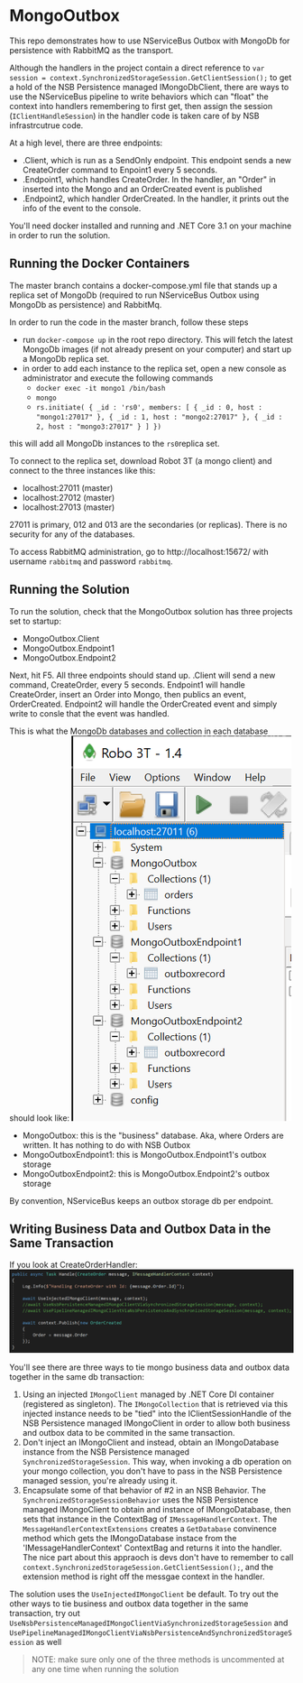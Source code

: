 # MongoOutbox

This repo demonstrates how to use NServiceBus Outbox with MongoDb for persistence with RabbitMQ as the transport.

Although the handlers in the project contain a direct reference to `var session = context.SynchronizedStorageSession.GetClientSession();` to get a hold of the NSB Persistence managed IMongoDbClient, there are ways to use the NServiceBus pipeline to write behaviors which can "float" the context into handlers remembering to first get, then assign the session (`IClientHandleSession`) in the handler code is taken care of by NSB infrastrcutrue code.

At a high level, there are three endpoints: 
- .Client, which is run as a SendOnly endpoint. This endpoint sends a new CreateOrder command to Enpoint1 every 5 seconds.
- .Endpoint1, which handles CreateOrder. In the handler, an "Order" in inserted into the Mongo and an OrderCreated event is published
- .Endpoint2, which handler OrderCreated. In the handler, it prints out the info of the event to the console.

You'll need docker installed and running and .NET Core 3.1 on your machine in order to run the solution.

## Running the Docker Containers
The master branch contains a docker-compose.yml file that stands up a replica set of MongoDb (required to run NServiceBus Outbox using MongoDb as persistence) and RabbitMq.

In order to run the code in the master branch, follow these steps

- run `docker-compose up` in the root repo directory. This will fetch the latest MongoDb images (if not already present on your computer) and start up a MongoDb replica set.
- in order to add each instance to the replica set, open a new console as administrator and execute the following commands
     - `docker exec -it mongo1 /bin/bash`
     - `mongo`
     - `rs.initiate( { _id : 'rs0', members: [ { _id : 0, host : "mongo1:27017" }, { _id : 1, host : "mongo2:27017" }, { _id : 2, host : "mongo3:27017" } ] })`
     
this will add all MongoDb instances to the `rs0`replica set.

To connect to the replica set, download Robot 3T (a mongo client) and connect to the three instances like this:
- localhost:27011 (master)
- localhost:27012 (master)
- localhost:27013 (master)

27011 is primary, 012 and 013 are the secondaries (or replicas). There is no security for any of the databases.

To access RabbitMQ administration, go to http://localhost:15672/ with username `rabbitmq` and password `rabbitmq`.

## Running the Solution
To run the solution, check that the MongoOutbox solution has three projects set to startup:
- MongoOutbox.Client
- MongoOutbox.Endpoint1
- MongoOutbox.Endpoint2

Next, hit F5. All three endpoints should stand up. .Client will send a new command, CreateOrder, every 5 seconds. Endpoint1 will handle CreateOrder, insert an Order into Mongo, then publics an event, OrderCreated. Endpoint2 will handle the OrderCreated event and simply write to consle that the event was handled.

This is what the MongoDb databases and collection in each database should look like:
![MongoDatabases](MongoDatabases.png)

- MongoOutbox: this is the "business" database. Aka, where Orders are written. It has nothing to do with NSB Outbox
- MongoOutboxEndpoint1: this is MongoOutbox.Endpoint1's outbox storage
- MongoOutboxEndpoint2: this is MongoOutbox.Endpoint2's outbox storage

By convention, NServiceBus keeps an outbox storage db per endpoint.

## Writing Business Data and Outbox Data in the Same Transaction
If you look at CreateOrderHandler:
![CreateOrderHandler](CreateOrderHandler.png)

You'll see there are three ways to tie mongo business data and outbox data together in the same db transaction:
1. Using an injected `IMongoClient` managed by .NET Core DI container (registered as singleton). The `IMongoCollection` that is retrieved via this injected instance needs to be "tied" into the IClientSessionHandle of the NSB Persistence managed IMongoClient in order to allow both business and outbox data to be commited in the same transaction.
2. Don't inject an IMongoClient and instead, obtain an IMongoDatabase instance from the NSB Persistence managed `SynchronizedStorageSession`. This way, when invoking a db operation on your mongo collection, you don't have to pass in the NSB Persistence managed session, you're already using it.
3. Encapsulate some of that behavior of #2 in an NSB Behavior. The `SynchronizedStorageSessionBehavior` uses the NSB Persistence managed IMongoClient to obtain and instance of IMongoDatabase, then sets that instance in the ContextBag of `IMessageHandlerContext`. The `MessageHandlerContextExtensions` creates a `GetDatabase` convinence method which gets the IMongoDatabase instace from the 'IMessageHandlerContext' ContextBag and returns it into the handler. The nice part about this appraoch is devs don't have to remember to call `context.SynchronizedStorageSession.GetClientSession();`, and the extension method is right off the messgae context in the handler.

The solution uses the `UseInjectedIMongoClient` be default. To try out the other ways to tie business and outbox data together in the same transaction, try out `UseNsbPersistenceManagedIMongoClientViaSynchronizedStorageSession` and `UsePipelineManagedIMongoClientViaNsbPersistenceAndSynchronizedStorageSession` as well

> NOTE: make sure only one of the three methods is uncommented at any one time when running the solution 

